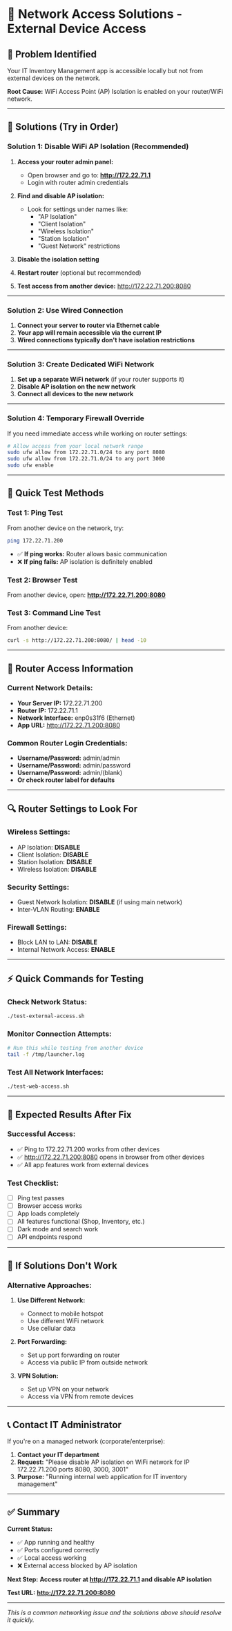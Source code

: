 # 🔧 Network Access Solutions - External Device Access

## 🎯 **Problem Identified**
Your IT Inventory Management app is accessible locally but not from external devices on the network.

**Root Cause:** WiFi Access Point (AP) Isolation is enabled on your router/WiFi network.

---

## 🔧 **Solutions (Try in Order)**

### **Solution 1: Disable WiFi AP Isolation (Recommended)**

1. **Access your router admin panel:**
   - Open browser and go to: **http://172.22.71.1**
   - Login with router admin credentials

2. **Find and disable AP isolation:**
   - Look for settings under names like:
     - "AP Isolation"
     - "Client Isolation" 
     - "Wireless Isolation"
     - "Station Isolation"
     - "Guest Network" restrictions

3. **Disable the isolation setting**

4. **Restart router** (optional but recommended)

5. **Test access from another device:** http://172.22.71.200:8080

---

### **Solution 2: Use Wired Connection**

1. **Connect your server to router via Ethernet cable**
2. **Your app will remain accessible via the current IP**
3. **Wired connections typically don't have isolation restrictions**

---

### **Solution 3: Create Dedicated WiFi Network**

1. **Set up a separate WiFi network** (if your router supports it)
2. **Disable AP isolation on the new network**
3. **Connect all devices to the new network**

---

### **Solution 4: Temporary Firewall Override**

If you need immediate access while working on router settings:

```bash
# Allow access from your local network range
sudo ufw allow from 172.22.71.0/24 to any port 8080
sudo ufw allow from 172.22.71.0/24 to any port 3000
sudo ufw enable
```

---

## 🧪 **Quick Test Methods**

### **Test 1: Ping Test**
From another device on the network, try:
```bash
ping 172.22.71.200
```
- ✅ **If ping works:** Router allows basic communication
- ❌ **If ping fails:** AP isolation is definitely enabled

### **Test 2: Browser Test**
From another device, open: **http://172.22.71.200:8080**

### **Test 3: Command Line Test**
From another device:
```bash
curl -s http://172.22.71.200:8080/ | head -10
```

---

## 📱 **Router Access Information**

### **Current Network Details:**
- **Your Server IP:** 172.22.71.200
- **Router IP:** 172.22.71.1
- **Network Interface:** enp0s31f6 (Ethernet)
- **App URL:** http://172.22.71.200:8080

### **Common Router Login Credentials:**
- **Username/Password:** admin/admin
- **Username/Password:** admin/password
- **Username/Password:** admin/(blank)
- **Or check router label for defaults**

---

## 🔍 **Router Settings to Look For**

### **Wireless Settings:**
- AP Isolation: **DISABLE**
- Client Isolation: **DISABLE**
- Station Isolation: **DISABLE**
- Wireless Isolation: **DISABLE**

### **Security Settings:**
- Guest Network Isolation: **DISABLE** (if using main network)
- Inter-VLAN Routing: **ENABLE**

### **Firewall Settings:**
- Block LAN to LAN: **DISABLE**
- Internal Network Access: **ENABLE**

---

## ⚡ **Quick Commands for Testing**

### **Check Network Status:**
```bash
./test-external-access.sh
```

### **Monitor Connection Attempts:**
```bash
# Run this while testing from another device
tail -f /tmp/launcher.log
```

### **Test All Network Interfaces:**
```bash
./test-web-access.sh
```

---

## 🎯 **Expected Results After Fix**

### **Successful Access:**
- ✅ Ping to 172.22.71.200 works from other devices
- ✅ http://172.22.71.200:8080 opens in browser from other devices
- ✅ All app features work from external devices

### **Test Checklist:**
- [ ] Ping test passes
- [ ] Browser access works
- [ ] App loads completely
- [ ] All features functional (Shop, Inventory, etc.)
- [ ] Dark mode and search work
- [ ] API endpoints respond

---

## 🚨 **If Solutions Don't Work**

### **Alternative Approaches:**

1. **Use Different Network:**
   - Connect to mobile hotspot
   - Use different WiFi network
   - Use cellular data

2. **Port Forwarding:**
   - Set up port forwarding on router
   - Access via public IP from outside network

3. **VPN Solution:**
   - Set up VPN on your network
   - Access via VPN from remote devices

---

## 📞 **Contact IT Administrator**

If you're on a managed network (corporate/enterprise):

1. **Contact your IT department**
2. **Request:** "Please disable AP isolation on WiFi network for IP 172.22.71.200 ports 8080, 3000, 3001"
3. **Purpose:** "Running internal web application for IT inventory management"

---

## ✅ **Summary**

**Current Status:**
- ✅ App running and healthy
- ✅ Ports configured correctly  
- ✅ Local access working
- ❌ External access blocked by AP isolation

**Next Step:** 
**Access router at http://172.22.71.1 and disable AP isolation**

**Test URL:** 
**http://172.22.71.200:8080**

---

*This is a common networking issue and the solutions above should resolve it quickly.*